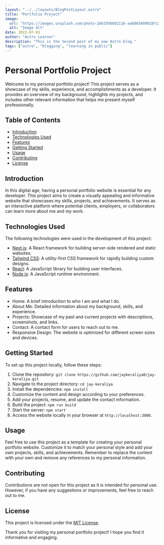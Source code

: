 ```yaml
---
layout: "../../layouts/BlogPostLayout.astro"
title: "Portfolio Project"
image:
  url: "https://images.unsplash.com/photo-1661956602116-aa6865609028?ixlib=rb-4.0.3&ixid=M3wxMjA3fDF8MHxwaG90by1wYWdlfHx8fGVufDB8fHx8fA%3D%3D&auto=format&fit=crop&w=1964&q=80"
  alt: "Image Alt"
date: 2022-07-01
author: "Astro Learner"
description: "This is the Second post of my new Astro blog."
tags: ["astro", "blogging", "learning in public"]
---
```


# Personal Portfolio Project

Welcome to my personal portfolio project! This project serves as a showcase of my skills, experience, and accomplishments as a developer. It provides an overview of my background, highlights my projects, and includes other relevant information that helps me present myself professionally.

## Table of Contents

- [Introduction](#introduction)
- [Technologies Used](#technologies-used)
- [Features](#features)
- [Getting Started](#getting-started)
- [Usage](#usage)
- [Contributing](#contributing)
- [License](#license)

## Introduction

In this digital age, having a personal portfolio website is essential for any developer. This project aims to create a visually appealing and informative website that showcases my skills, projects, and achievements. It serves as an interactive platform where potential clients, employers, or collaborators can learn more about me and my work.

## Technologies Used

The following technologies were used in the development of this project:

- [Next.js](https://nextjs.org): A React framework for building server-side rendered and static websites.
- [Tailwind CSS](https://tailwindcss.com): A utility-first CSS framework for rapidly building custom designs.
- [React](https://reactjs.org): A JavaScript library for building user interfaces.
- [Node.js](https://nodejs.org): A JavaScript runtime environment.

## Features

- Home: A brief introduction to who I am and what I do.
- About Me: Detailed information about my background, skills, and experience.
- Projects: Showcase of my past and current projects with descriptions, screenshots, and links.
- Contact: A contact form for users to reach out to me.
- Responsive Design: The website is optimized for different screen sizes and devices.

## Getting Started

To set up this project locally, follow these steps:

1. Clone the repository: `git clone https://github.com/jaykeraliya0/jay-keraliya.git`
2. Navigate to the project directory: `cd jay-keraliya`
3. Install the dependencies: `npm install`
4. Customize the content and design according to your preferences.
5. Add your projects, resume, and update the contact information.
6. Build the project: `npm run build`
7. Start the server: `npm start`
8. Access the website locally in your browser at `http://localhost:3000`.

## Usage

Feel free to use this project as a template for creating your personal portfolio website. Customize it to match your personal style and add your own projects, skills, and achievements. Remember to replace the content with your own and remove any references to my personal information.

## Contributing

Contributions are not open for this project as it is intended for personal use. However, if you have any suggestions or improvements, feel free to reach out to me.

## License

This project is licensed under the [MIT License](LICENSE).

Thank you for visiting my personal portfolio project! I hope you find it informative and engaging.
